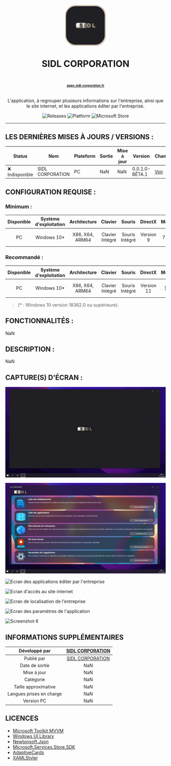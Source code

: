 <p align="center">
  <img width="128" align="center" src="assets/logo/app_logo.png">
</p>
<h1 align="center">
  SIDL CORPORATION
  <p align="center">
    <a href="https://apps.sidl-corporation.fr/" style="font-size:10px; target="_blank">apps.sidl-corporation.fr</a>
  </p>
</h1>
<p align="center">
  L'application, à regrouper plusieurs informations sur l'entreprise, ainsi que le site internet, et les applications éditer par l'entreprise.
</p>
<p align="center">
  <a style="text-decoration:none" href="https://github.com/SIDL-C0R0RATI0N/SIDL-CORPORATION/releases">
    <img src="https://img.shields.io/github/package-json/v/SIDL-C0R0RATI0N/SIDL-CORPORATION?label=VERSION&style=for-the-badge" alt="Releases" />
  </a>
  <a style="text-decoration:none">
    <img src="https://img.shields.io/badge/PLATFORME-Windows%2010%20%7C%20UWP-yellow.svg?style=for-the-badge" alt="Platform" />
  </a>
  <a style="text-decoration:none" href="https://www.microsoft.com/store/apps/9P7NX5XR93HZ">
    <img src="https://img.shields.io/badge/Microsoft%20Store-blue?style=for-the-badge&logo=microsoft" alt="Microsoft Store" />
  </a>
</p>

***
## LES DERNIÈRES MISES À JOURS / VERSIONS :

| Status | Nom | Plateform | Sortie | Mise à jour | Version | Changelog | Microsoft Store |
| ------ | --- | --------- | ------ | ----------- | ------- | --------- | --------------- |
| :x: Indisponible <!--:white_check_mark:--> | SIDL CORPORATION | PC | NaN | NaN | 0.0.1.0-BÊTA.1 | <a target="_blank" href="https://github.com/SIDL-C0R0RATI0N/SIDL-CORPORATION/blob/main/CHANGELOG.md#version-0010-b%C3%AAta-le-01122022">Voir</a> | [![MicrosoftStore](https://img.shields.io/badge/OBTENIR-green?style=for-the-badge)](https://www.microsoft.com/store/apps/9P7NX5XR93HZ) |

## CONFIGURATION REQUISE :

  ### Minimum :
  | Disponible | Système d'exploitation | Architecture | Clavier | Souris | DirectX | Mémoire | Mémoire vidéo | Interaction tactile | Processeur | Processeur graphique |
  |:-:|:-:|:-:|:-:|:-:|:-:|:-:|:-:|:-:|:-:|:-:|
  | PC | Windows 10* | X86, X64, ARM64 | Clavier Intégré | Souris Intégré | Version 9 | 750 Mo | 1 Go | Non Spécifié | Intel Core i7 | NVIDIA GeForce GT 620 |
  

  ### Recommandé :
  | Disponible | Système d'exploitation | Architecture | Clavier | Souris | DirectX | Mémoire | Mémoire vidéo | Interaction tactile | Processeur | Processeur graphique |
  |:-:|:-:|:-:|:-:|:-:|:-:|:-:|:-:|:-:|:-:|:-:|
  | PC | Windows 10* | X86, X64, ARM64 | Clavier Intégré | Souris Intégré | Version 11 | 12 Go | 6 Go | Interaction tactile intégrée | Intel Core i9 | NVIDIA Ampere A100 |
  
  > (* : Windows 10 version 18362.0 ou supérieure).
## FONCTIONNALITÉS :

NaN

## DESCRIPTION :

NaN

## CAPTURE(S) D'ÉCRAN :

  ![Ecran d'accueil](https://github.com/SIDL-C0R0RATI0N/SIDL-CORPORATION/blob/main/assets/screenshot/0.png)
  
  ![Ecran d'information sur l'entreprise](https://github.com/SIDL-C0R0RATI0N/SIDL-CORPORATION/blob/main/assets/screenshot/1.png)
  
  ![Ecran des applications éditer par l'entreprise](https://github.com/SIDL-C0R0RATI0N/SIDL-CORPORATION/blob/main/assets/screenshot/2.png)
  
  ![Ecran d'accès au site internet](https://github.com/SIDL-C0R0RATI0N/SIDL-CORPORATION/blob/main/assets/screenshot/3.png)
  
  ![Ecran de localisation de l'entreprise](https://github.com/SIDL-C0R0RATI0N/SIDL-CORPORATION/blob/main/assets/screenshot/4.png)
  
  ![Ecran des paramètres de l'application](https://github.com/SIDL-C0R0RATI0N/SIDL-CORPORATION/blob/main/assets/screenshot/5.png)
  
  ![Screenshot 6](https://github.com/SIDL-C0R0RATI0N/SIDL-CORPORATION/blob/main/assets/screenshot/6.png)
  

## INFORMATIONS SUPPLÉMENTAIRES

| Développé par | <a target="_blank" href="https://sidl-corporation.fr/">SIDL CORPORATION</a> |
|:-:|:-:|
| Publié par | <a target="_blank" href="https://apps.microsoft.com/store/search?publisher=SIDL%20CORPORATION">SIDL CORPORATION</a> |
| Date de sortie | NaN |
| Mise à jour | NaN |
| Catégorie | NaN |
| Taille approximative | NaN |
| Langues prises en charge | NaN |
| Version PC | NaN |

## LICENCES

- <a href="https://github.com/CommunityToolkit/WindowsCommunityToolkit/blob/main/License.md" target="_blank">Microsoft Toolkit MVVM</a>
- <a href="https://learn.microsoft.com/fr-fr/windows/apps/winui/winui2/license" target="_blank">Windows UI Library</a>
- <a href="https://raw.githubusercontent.com/JamesNK/Newtonsoft.Json/master/LICENSE.md" target="_blank">Newtonsoft.Json</a>
- <a href="https://www.microsoft.com/en-us/legal/intellectualproperty/copyright" target="_blank">Microsoft.Services.Store.SDK</a>
- <a href="https://raw.githubusercontent.com/Microsoft/AdaptiveCards/master/LICENSE" target="_blank">AdaptiveCards</a>
- <a href="https://marketplace.visualstudio.com/items/TeamXavalon.XAMLStyler/license" target="_blank">XAMLStyler</a>
